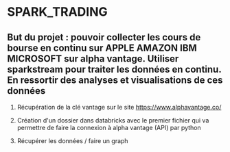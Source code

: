 # SPARK_TRADING

## But du projet : pouvoir collecter les cours de bourse en continu sur APPLE AMAZON IBM MICROSOFT sur alpha vantage. Utiliser sparkstream pour traiter les données en continu. En ressortir des analyses et visualisations de ces données

1. Récupération de la clé vantage sur le site https://www.alphavantage.co/

2. Création d'un dossier dans databricks avec le premier fichier qui va permettre de faire la connexion à alpha vantage (API) par python 

3. Récupérer les données / faire un graph








